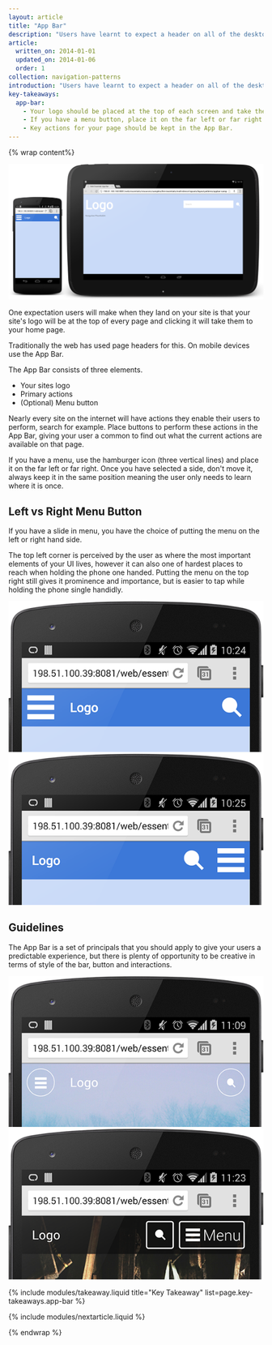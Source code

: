 ```yaml
---
layout: article
title: "App Bar"
description: "Users have learnt to expect a header on all of the desktop sites, but on mobile you should be using the App Bar."
article:
  written_on: 2014-01-01
  updated_on: 2014-01-06
  order: 1
collection: navigation-patterns
introduction: "Users have learnt to expect a header on all of the desktop sites, but on mobile you should be using the App Bar."
key-takeaways:
  app-bar:
    - Your logo should be placed at the top of each screen and take the user back to your homepage.
    - If you have a menu button, place it on the far left or far right of the App Bar and keep it in the same place throughout your site.
    - Key actions for your page should be kept in the App Bar.
---
```


{% wrap content%}

<a href="/web/essentials/resources/samples/the-essentials/multi-device-layouts/navigation-patterns/appbar-sample1.html"><img class="g-medium--full g-wide--full" src="images/appbar.png"></a>

<div style="clear: both;"></div>

One expectation users will make when they land on your site is that your site's logo will be at the top of every page and clicking it will take them to your home page.

Traditionally the web has used page headers for this. On mobile devices use the App Bar.

The App Bar consists of three elements.

- Your sites logo
- Primary actions
- (Optional) Menu button

Nearly every site on the internet will have actions they enable their users to perform, search for example. Place buttons to perform these actions in the App Bar, giving your user a common to find out what the current actions are available on that page.

If you have a menu, use the hamburger icon (three vertical lines) and place it on the far left or far right. Once you have selected a side, don't move it, always keep it in the same position meaning the user only needs to learn where it is once.

## Left vs Right Menu Button

If you have a slide in menu, you have the choice of putting the menu on the left or right hand side.

The top left corner is perceived by the user as where the most important elements of your UI lives, however it can also one of  hardest places to reach when holding the phone one handed. Putting the menu on the top right still gives it prominence and importance, but is easier to tap while holding the phone single handidly.

<a href="/web/essentials/resources/samples/the-essentials/multi-device-layouts/navigation-patterns/appbar-sample1.html"><img class="g--half" src="images/appbar-menu-left.png"></a>
<a href="/web/essentials/resources/samples/the-essentials/multi-device-layouts/navigation-patterns/appbar-sample2.html"><img class="g--half g--last" src="images/appbar-menu-right.png"></a>

<div style="clear: both;"></div>

## Guidelines

The App Bar is a set of principals that you should apply to give your users a predictable experience, but there is plenty of opportunity to be creative in terms of style of the bar, button and interactions.

<a href="/web/essentials/resources/samples/the-essentials/multi-device-layouts/navigation-patterns/appbar-sample3.html"><img class="g--half" src="images/appbar-alt-1.png"></a>
<a href="/web/essentials/resources/samples/the-essentials/multi-device-layouts/navigation-patterns/appbar-sample4.html"><img class="g--half g--last" src="images/appbar-alt-2.png"></a>

<div style="clear: both;"></div>

{% include modules/takeaway.liquid title="Key Takeaway" list=page.key-takeaways.app-bar %}

{% include modules/nextarticle.liquid %}

{% endwrap %}
